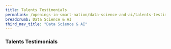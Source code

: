 ```yaml
---
title: Talents Testimonials
permalink: /openings-in-smart-nation/data-science-and-ai/talents-testimonials/
breadcrumb: Data Science & AI
third_nav_title: "Data Science & AI"
---
```


### **Talents Testimonials**
